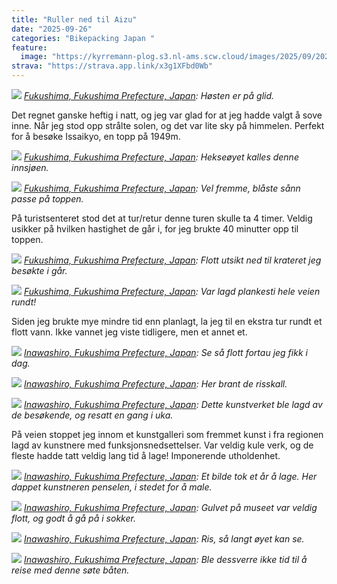 ```yaml
---
title: "Ruller ned til Aizu"
date: "2025-09-26"
categories: "Bikepacking Japan "
feature:
  image: "https://kyrremann-plog.s3.nl-ams.scw.cloud/images/2025/09/20250926_100603.jpg"
strava: "https://strava.app.link/x3g1XFbd0Wb"
---
```



![](https://kyrremann-plog.s3.nl-ams.scw.cloud/images/2025/09/20250926_100603.jpg)
*[Fukushima, Fukushima Prefecture, Japan](https://www.google.com/maps/place/37.7260288,140.24063999999998): Høsten er på glid.*

Det regnet ganske heftig i natt, og jeg var glad for at jeg hadde valgt å sove inne. Når jeg stod opp strålte solen, og det var lite sky på himmelen. Perfekt for å besøke Issaikyo, en topp på 1949m.


![](https://kyrremann-plog.s3.nl-ams.scw.cloud/images/2025/09/20250926_102600.jpg)
*[Fukushima, Fukushima Prefecture, Japan](https://www.google.com/maps/place/37.7357984,140.24404479999998): Hekseøyet kalles denne innsjøen.*


![](https://kyrremann-plog.s3.nl-ams.scw.cloud/images/2025/09/20250926_103048.jpg)
*[Fukushima, Fukushima Prefecture, Japan](https://www.google.com/maps/place/37.7353504,140.2443902997222): Vel fremme, blåste sånn passe på toppen.*

På turistsenteret stod det at tur/retur denne turen skulle ta 4 timer. Veldig usikker på hvilken hastighet de går i, for jeg brukte 40 minutter opp til toppen.


![](https://kyrremann-plog.s3.nl-ams.scw.cloud/images/2025/09/20250926_103327.jpg)
*[Fukushima, Fukushima Prefecture, Japan](https://www.google.com/maps/place/37.7349856,140.24456959999998): Flott utsikt ned til krateret jeg besøkte i går.*


![](https://kyrremann-plog.s3.nl-ams.scw.cloud/images/2025/09/20250926_105841.jpg)
*[Fukushima, Fukushima Prefecture, Japan](https://www.google.com/maps/place/37.7263487,140.2362112): Var lagd plankesti hele veien rundt!*

Siden jeg brukte mye mindre tid enn planlagt, la jeg til en ekstra tur rundt et flott vann. Ikke vannet jeg viste tidligere, men et annet et.


![](https://kyrremann-plog.s3.nl-ams.scw.cloud/images/2025/09/20250926_133503.jpg)
*[Inawashiro, Fukushima Prefecture, Japan](https://www.google.com/maps/place/37.6212384,140.1501952): Se så flott fortau jeg fikk i dag.*


![](https://kyrremann-plog.s3.nl-ams.scw.cloud/images/2025/09/20250926_135603.jpg)
*[Inawashiro, Fukushima Prefecture, Japan](https://www.google.com/maps/place/37.585425,140.13462319972223): Her brant de risskall.*


![](https://kyrremann-plog.s3.nl-ams.scw.cloud/images/2025/09/20250926_143722.jpg)
*[Inawashiro, Fukushima Prefecture, Japan](https://www.google.com/maps/place/37.563780099999995,140.1088330997222): Dette kunstverket ble lagd av de besøkende, og resatt en gang i uka.*

På veien stoppet jeg innom et kunstgalleri som fremmet kunst i fra regionen lagd av kunstnere med funksjonsnedsettelser. Var veldig kule verk, og de fleste hadde tatt veldig lang tid å lage! Imponerende utholdenhet.


![](https://kyrremann-plog.s3.nl-ams.scw.cloud/images/2025/09/20250926_144107.jpg)
*[Inawashiro, Fukushima Prefecture, Japan](https://www.google.com/maps/place/37.563792,140.10915839999998): Et bilde tok et år å lage. Her dappet kunstneren penselen, i stedet for å male.*


![](https://kyrremann-plog.s3.nl-ams.scw.cloud/images/2025/09/20250926_145131.jpg)
*[Inawashiro, Fukushima Prefecture, Japan](https://www.google.com/maps/place/37.56377379972222,140.1088330997222): Gulvet på museet var veldig flott, og godt å gå på i sokker.*


![](https://kyrremann-plog.s3.nl-ams.scw.cloud/images/2025/09/20250926_151733.jpg)
*[Inawashiro, Fukushima Prefecture, Japan](https://www.google.com/maps/place/37.56150399972222,140.0924544): Ris, så langt øyet kan se.*


![](https://kyrremann-plog.s3.nl-ams.scw.cloud/images/2025/09/20250926_154040.jpg)
*[Inawashiro, Fukushima Prefecture, Japan](https://www.google.com/maps/place/37.5222144,140.0465536): Ble dessverre ikke tid til å reise med denne søte båten.*